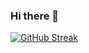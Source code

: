 ### Hi there 👋

[![GitHub Streak](https://streak-stats.demolab.com/?user=komron2052)](https://git.io/streak-stats)
